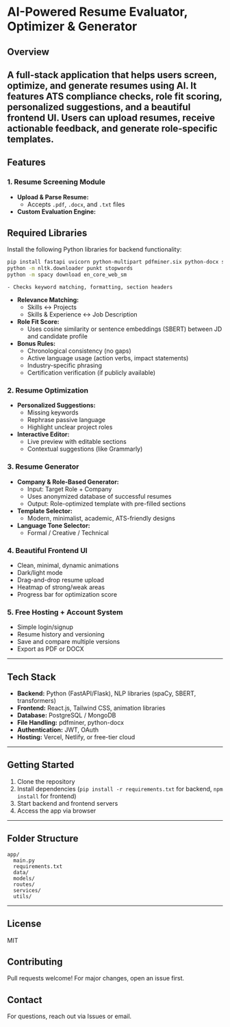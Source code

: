 # AI-Powered Resume Evaluator, Optimizer & Generator

## Overview
A full-stack application that helps users screen, optimize, and generate resumes using AI. It features ATS compliance checks, role fit scoring, personalized suggestions, and a beautiful frontend UI. Users can upload resumes, receive actionable feedback, and generate role-specific templates.
---

## Features

### 1. Resume Screening Module
- **Upload & Parse Resume:**
  - Accepts `.pdf`, `.docx`, and `.txt` files
- **Custom Evaluation Engine:**
## Required Libraries
Install the following Python libraries for backend functionality:

```bash
pip install fastapi uvicorn python-multipart pdfminer.six python-docx spacy nltk sentence-transformers scikit-learn
python -m nltk.downloader punkt stopwords
python -m spacy download en_core_web_sm
```

    - Checks keyword matching, formatting, section headers
  - **Relevance Matching:**
    - Skills ↔ Projects
    - Skills & Experience ↔ Job Description
  - **Role Fit Score:**
    - Uses cosine similarity or sentence embeddings (SBERT) between JD and candidate profile
  - **Bonus Rules:**
    - Chronological consistency (no gaps)
    - Active language usage (action verbs, impact statements)
    - Industry-specific phrasing
    - Certification verification (if publicly available)

### 2. Resume Optimization
- **Personalized Suggestions:**
  - Missing keywords
  - Rephrase passive language
  - Highlight unclear project roles
- **Interactive Editor:**
  - Live preview with editable sections
  - Contextual suggestions (like Grammarly)

### 3. Resume Generator
- **Company & Role-Based Generator:**
  - Input: Target Role + Company
  - Uses anonymized database of successful resumes
  - Output: Role-optimized template with pre-filled sections
- **Template Selector:**
  - Modern, minimalist, academic, ATS-friendly designs
- **Language Tone Selector:**
  - Formal / Creative / Technical

### 4. Beautiful Frontend UI
- Clean, minimal, dynamic animations
- Dark/light mode
- Drag-and-drop resume upload
- Heatmap of strong/weak areas
- Progress bar for optimization score

### 5. Free Hosting + Account System
- Simple login/signup
- Resume history and versioning
- Save and compare multiple versions
- Export as PDF or DOCX

---

## Tech Stack
- **Backend:** Python (FastAPI/Flask), NLP libraries (spaCy, SBERT, transformers)
- **Frontend:** React.js, Tailwind CSS, animation libraries
- **Database:** PostgreSQL / MongoDB
- **File Handling:** pdfminer, python-docx
- **Authentication:** JWT, OAuth
- **Hosting:** Vercel, Netlify, or free-tier cloud

---

## Getting Started
1. Clone the repository
2. Install dependencies (`pip install -r requirements.txt` for backend, `npm install` for frontend)
3. Start backend and frontend servers
4. Access the app via browser

---

## Folder Structure
```
app/
  main.py
  requirements.txt
  data/
  models/
  routes/
  services/
  utils/
```

---

## License
MIT

## Contributing
Pull requests welcome! For major changes, open an issue first.

## Contact
For questions, reach out via Issues or email.

